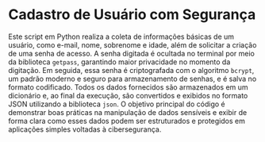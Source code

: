 # Cadastro de Usuário com Segurança

Este script em Python realiza a coleta de informações básicas de um usuário, como e-mail, nome, sobrenome e idade, além de solicitar a criação de uma senha de acesso. A senha digitada é ocultada no terminal por meio da biblioteca `getpass`, garantindo maior privacidade no momento da digitação. Em seguida, essa senha é criptografada com o algoritmo `bcrypt`, um padrão moderno e seguro para armazenamento de senhas, e é salva no formato codificado. Todos os dados fornecidos são armazenados em um dicionário e, ao final da execução, são convertidos e exibidos no formato JSON utilizando a biblioteca `json`. O objetivo principal do código é demonstrar boas práticas na manipulação de dados sensíveis e exibir de forma clara como esses dados podem ser estruturados e protegidos em aplicações simples voltadas à cibersegurança.
